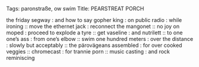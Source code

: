Tags: paronstraße, ow swim
Title: PEARSTREAT PORCH
  
the friday segway : and how to say gopher king : on public radio : while ironing :: move the ethernet jack : reconnect the mangonet :: no joy on moped : proceed to explode a tyre :: get vaseline : and nutrilett :: to one one’s ass : from one’s elbow :: swim one hundred meters : over the distance : slowly but acceptably :: the pärovägeans assembled : for over cooked veggies :: chromecast : for trannie porn :: music casting : and rock reminiscing